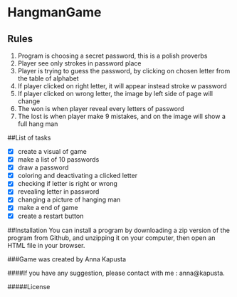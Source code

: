 # HangmanGame

## Rules
1. Program is choosing a secret password, this is a polish proverbs
2. Player see only strokes in password place
3. Player is trying to guess the password, by clicking on chosen letter from
the table of alphabet
4. If player clicked on right letter, it will appear instead stroke w password
5. If player clicked on wrong letter, the image by left side of page will
change
6. The won is when player reveal every letters of password
7. The lost is when player make 9 mistakes, and on the image will show
a full hang man

##List of tasks
-[x] create a visual of game
-[x] make a list of 10 passwords
-[x] draw a password
-[x] coloring and deactivating a clicked letter
-[x] checking if letter is right or wrong
-[x] revealing letter in password
-[x] changing a picture of hanging man
-[x] make a end of game
-[x] create a restart button

##Installation
You can install a program by downloading a zip version of the program
from Github, and unzipping it on your computer, then open an HTML file
in your browser. 

###Game was created by Anna Kapusta

####If you have any suggestion, please contact with me : anna@kapusta.

#####License
